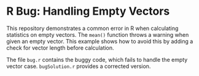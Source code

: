 # R Bug: Handling Empty Vectors
This repository demonstrates a common error in R when calculating statistics on empty vectors.  The `mean()` function throws a warning when given an empty vector.  This example shows how to avoid this by adding a check for vector length before calculation.

The file `bug.r` contains the buggy code, which fails to handle the empty vector case.  `bugSolution.r` provides a corrected version.